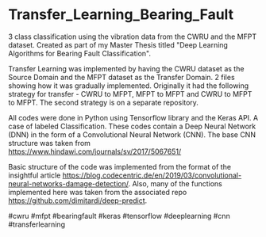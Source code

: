 # Transfer_Learning_Bearing_Fault

3 class classification using the vibration data from the CWRU and the MFPT dataset. Created as part of my Master Thesis titled "Deep Learning Algorithms for Bearing Fault Classification".

Transfer Learning was implemented by having the CWRU dataset as the Source Domain and the MFPT dataset as the Transfer Domain. 2 files showing how it was gradually implemented. Originally it had the following strategy for transfer - CWRU to MFPT, MFPT to MFPT and CWRU to MFPT to MFPT. The second strategy is on a separate repository.

All codes were done in Python using Tensorflow library and the Keras API. A case of labeled Classification. These codes contain a Deep Neural Network (DNN) in the form of a Convolutional Neural Network (CNN). The base CNN structure was taken from https://www.hindawi.com/journals/sv/2017/5067651/

Basic structure of the code was implemented from the format of the insightful article https://blog.codecentric.de/en/2019/03/convolutional-neural-networks-damage-detection/. Also, many of the functions implemented here was taken from the associated repo https://github.com/dimitardi/deep-predict.

#cwru #mfpt #bearingfault #keras #tensorflow #deeplearning #cnn #transferlearning
